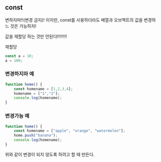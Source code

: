 ## const

변하지마!!(변경 금지)! 이지만, const를 사용하더라도 배열과 오브젝트의 값을 변경하느 것은 가능하자!

값을 재할당 하는 것만 안된다!!!!!!!!

재할당

```javascript
const a = 10;
a = 100;
```

### 변경하지마 예

```javascript
function home() {
	const homename = [1,2,3,4];
	homename = ["1","2"];
	console.log(homename);
}
```

### 변경가능 예

```javascript
function home() {
	const homename = ["apple", "orange", "watermelon"];
    home.push("banana");
	console.log(homename);
}
```

위와 같이 변경이 되지 않도록 하려고 할 때 만든다.